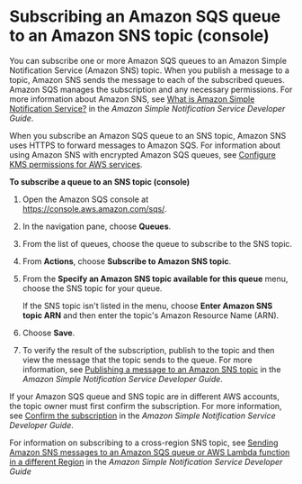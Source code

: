 # Subscribing an Amazon SQS queue to an Amazon SNS topic \(console\)<a name="sqs-configure-subscribe-queue-sns-topic"></a>

You can subscribe one or more Amazon SQS queues to an Amazon Simple Notification Service \(Amazon SNS\) topic\. When you publish a message to a topic, Amazon SNS sends the message to each of the subscribed queues\. Amazon SQS manages the subscription and any necessary permissions\. For more information about Amazon SNS, see [What is Amazon Simple Notification Service?](https://docs.aws.amazon.com/sns/latest/dg/welcome.html) in the *Amazon Simple Notification Service Developer Guide*\.

When you subscribe an Amazon SQS queue to an SNS topic, Amazon SNS uses HTTPS to forward messages to Amazon SQS\. For information about using Amazon SNS with encrypted Amazon SQS queues, see [Configure KMS permissions for AWS services](sqs-key-management.md#compatibility-with-aws-services)\.

**To subscribe a queue to an SNS topic \(console\)**

1. Open the Amazon SQS console at [https://console\.aws\.amazon\.com/sqs/](https://console.aws.amazon.com/sqs/)\.

1. In the navigation pane, choose **Queues**\.

1. From the list of queues, choose the queue to subscribe to the SNS topic\.

1. From **Actions**, choose **Subscribe to Amazon SNS topic**\.

1. From the **Specify an Amazon SNS topic available for this queue** menu, choose the SNS topic for your queue\. 

   If the SNS topic isn't listed in the menu, choose **Enter Amazon SNS topic ARN** and then enter the topic's Amazon Resource Name \(ARN\)\.

1. Choose **Save**\. 

1. To verify the result of the subscription, publish to the topic and then view the message that the topic sends to the queue\. For more information, see [Publishing a message to an Amazon SNS topic](https://docs.aws.amazon.com/sns/latest/dg/sns-publishing-messages.html) in the *Amazon Simple Notification Service Developer Guide*\.

If your Amazon SQS queue and SNS topic are in different AWS accounts, the topic owner must first confirm the subscription\. For more information, see [Confirm the subscription](https://docs.aws.amazon.com/sns/latest/dg/SendMessageToHttp.confirm.html) in the *Amazon Simple Notification Service Developer Guide*\.

For information on subscribing to a cross\-region SNS topic, see [Sending Amazon SNS messages to an Amazon SQS queue or AWS Lambda function in a different Region](https://docs.aws.amazon.com/sns/latest/dg/sns-cross-region-delivery.html) in the *Amazon Simple Notification Service Developer Guide*